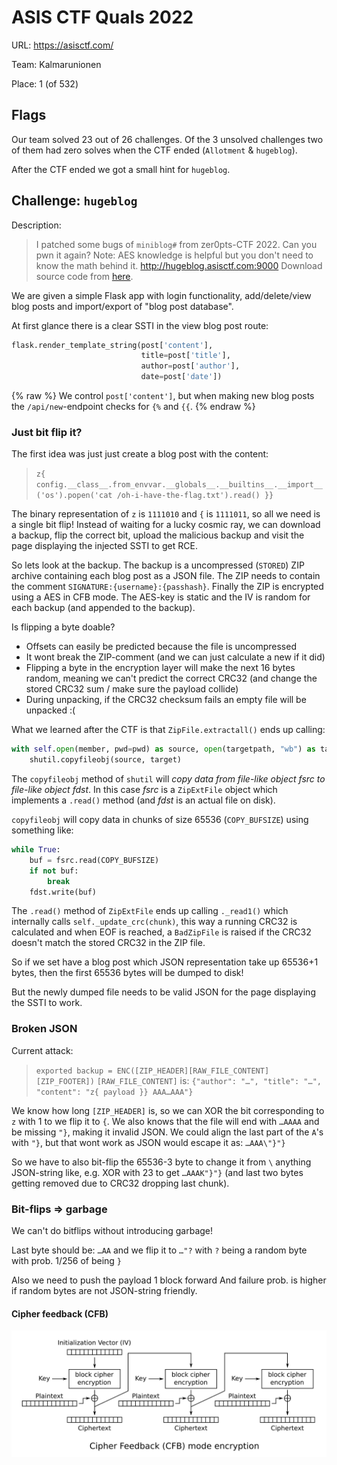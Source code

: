 # ASIS CTF Quals 2022

URL: https://asisctf.com/

Team: Kalmarunionen

Place: 1 (of 532)

## Flags

Our team solved 23 out of 26 challenges.
Of the 3 unsolved challenges two of them had zero solves when the CTF ended (`Allotment` & `hugeblog`).

After the CTF ended we got a small hint for `hugeblog`.

## Challenge: `hugeblog`

Description:

> I patched some bugs of `miniblog#` from zer0pts-CTF 2022. Can you pwn it again?
> Note: AES knowledge is helpful but you don't need to know the math behind it.
> http://hugeblog.asisctf.com:9000
> Download source code from [here](./hugeblog_84365d0b6614fc6fd9e36029c8cda091646d632f.txz).

We are given a simple Flask app with login functionality, add/delete/view blog posts and import/export of "blog post database".

At first glance there is a clear SSTI in the view blog post route:

```python
flask.render_template_string(post['content'],
                             title=post['title'],
                             author=post['author'],
                             date=post['date'])
```

{% raw %}
We control `post['content']`, but when making new blog posts the `/api/new`-endpoint checks for `{%` and `{{`.
{% endraw %}

### Just bit flip it?

The first idea was just just create a blog post with the content:

> `z{ config.__class__.from_envvar.__globals__.__builtins__.__import__('os').popen('cat /oh-i-have-the-flag.txt').read() }}`

The binary representation of `z` is `1111010` and `{` is `1111011`, so all we need is a single bit flip!
Instead of waiting for a lucky cosmic ray, we can download a backup, flip the correct bit, upload the malicious backup and visit the page displaying the injected SSTI to get RCE.

So lets look at the backup.  The backup is a uncompressed (`STORED`) ZIP archive containing each blog post as a JSON file.
The ZIP needs to contain the comment `SIGNATURE:{username}:{passhash}`.
Finally the ZIP is encrypted using a AES in CFB mode. The AES-key is static and the IV is random for each backup (and appended to the backup).

Is flipping a byte doable?
 * Offsets can easily be predicted because the file is uncompressed
 * It wont break the ZIP-comment (and we can just calculate a new if it did)
 * Flipping a byte in the encryption layer will make the next 16 bytes random, meaning we can't predict the correct CRC32 (and change the stored CRC32 sum / make sure the payload collide)
 * During unpacking, if the CRC32 checksum fails an empty file will be unpacked :(

What we learned after the CTF is that `ZipFile.extractall()` ends up calling:

```python
with self.open(member, pwd=pwd) as source, open(targetpath, "wb") as target:
    shutil.copyfileobj(source, target)
```

The `copyfileobj` method of `shutil` will _copy data from file-like object fsrc to file-like object fdst_.
In this case _fsrc_ is a `ZipExtFile` object which implements a `.read()` method (and _fdst_ is an actual file on disk).

`copyfileobj` will copy data in chunks of size 65536 (`COPY_BUFSIZE`) using something like:

```python
while True:
    buf = fsrc.read(COPY_BUFSIZE)
    if not buf:
        break
    fdst.write(buf)
```

The `.read()` method of `ZipExtFile` ends up calling `._read1()` which internally calls `self._update_crc(chunk)`, this way a running CRC32 is calculated and when EOF is reached, a `BadZipFile` is raised if the CRC32 doesn't match the stored CRC32 in the ZIP file.

So if we set have a blog post which JSON representation take up 65536+1 bytes, then the first 65536 bytes will be dumped to disk!

But the newly dumped file needs to be valid JSON for the page displaying the SSTI to work.

### Broken JSON

Current attack:

> `exported backup = ENC([ZIP_HEADER][RAW_FILE_CONTENT][ZIP_FOOTER])`
> `[RAW_FILE_CONTENT]` is: `{"author": "…", "title": "…", "content": "z{ payload }} AAA…AAA"}`

We know how long `[ZIP_HEADER]` is, so we can XOR the bit corresponding to `z` with 1 to we flip it to `{`.
We also knows that the file will end with `…AAAA` and be missing `"}`, making it invalid JSON.
We could align the last part of the `A`'s with `"}`, but that wont work as JSON would escape it as: `…AAA\"}"}`

So we have to also bit-flip the 65536-3 byte to change it from `\` anything JSON-string like, e.g. XOR with 23 to get `…AAAK"}"}` (and last two bytes getting removed due to CRC32 dropping last chunk).

### Bit-flips ⇒ garbage

We can't do bitflips without introducing garbage!

Last byte should be: `…AA` and we flip it to `…"?` with `?` being a random byte with prob. 1/256 of being `}`

Also we need to push the payload 1 block forward
And failure prob. is higher if random bytes are not JSON-string friendly.

#### Cipher feedback (CFB)

![Wikipedia: Cipher feedback (CFB) - Encryption diagram](./CFB_encryption.svg)


